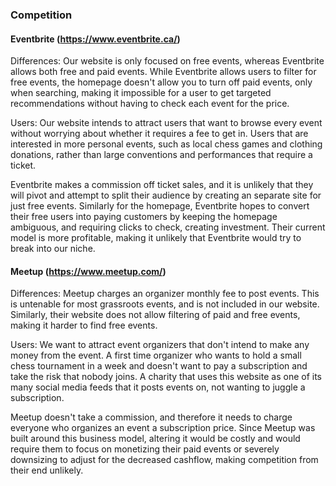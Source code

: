 ### Competition

#### Eventbrite (https://www.eventbrite.ca/)

Differences: Our website is only focused on free events, whereas Eventbrite allows both free and paid events. While Eventbrite allows users to filter for free events, the homepage doesn't allow you to turn off paid events, only when searching, making it impossible for a user to get targeted recommendations without having to check each event for the price.

Users: Our website intends to attract users that want to browse every event without worrying about whether it requires a fee to get in. Users that are interested in more personal events, such as local chess games and clothing donations, rather than large conventions and performances that require a ticket.

Eventbrite makes a commission off ticket sales, and it is unlikely that they will pivot and attempt to split their audience by creating an separate site for just free events. Similarly for the homepage, Eventbrite hopes to convert their free users into paying customers by keeping the homepage ambiguous, and requiring clicks to check, creating investment. Their current model is more profitable, making it unlikely that Eventbrite would try to break into our niche.

#### Meetup (https://www.meetup.com/)

Differences: Meetup charges an organizer monthly fee to post events. This is untenable for most grassroots events, and is not included in our website. Similarly, their website does not allow filtering of paid and free events, making it harder to find free events.

Users: We want to attract event organizers that don't intend to make any money from the event. A first time organizer who wants to hold a small chess tournament in a week and doesn't want to pay a subscription and take the risk that nobody joins. A charity that uses this website as one of its many social media feeds that it posts events on, not wanting to juggle a subscription.

Meetup doesn't take a commission, and therefore it needs to charge everyone who organizes an event a subscription price. Since Meetup was built around this business model, altering it would be costly and would require them to focus on monetizing their paid events or severely downsizing to adjust for the decreased cashflow, making competition from their end unlikely.
